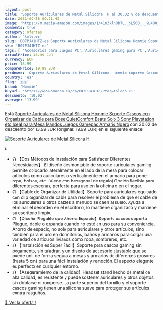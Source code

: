 ```yaml
---
layout: post
title: 'Soporte Auriculares de Metal Silicona  H al 30.02 % de descuento'
date: 2021-06-28 06:31:45
image: 'https://m.media-amazon.com/images/I/41n3kln8b7L._SL500_._SL400_.jpg'
comments: true
category: ofertas
author: 'tole.es'
slug: 'B07PJ41HTZ-es Soporte Auriculares de Metal Silicona Hommie Soporte...'
sku: 'B07PJ41HTZ-es'
tags: [ 'Accesorios para Juegos PC','Auriculares gaming para PC','Auriculares y accesorios','Electrónica','Juegos y Accesorios para PC','Videojuegos','hommie','playstation', ]
actualPrice: 13.99 EUR
currency: EUR
price: 13.99
comparePrice: 19.99 EUR
prodname: 'Soporte Auriculares de Metal Silicona  Hommie Soporte Cascos con Organizar de Cable para Bose QuietComfort Beats Solo 3  Sony Playstation etc  Ideal para Mesa  Mandos Juegos  Gamepad  Armario  Ngero'
country: 'es'
flag: '🇪🇸'
brand: 'Hommie'
buyurl: 'https://www.amazon.es/dp/B07PJ41HTZ/?tag=tolees-21'
descuento: '30.02'
average: '13.99'
---
```


Está [Soporte Auriculares de Metal Silicona  Hommie Soporte Cascos con Organizar de Cable para Bose QuietComfort Beats Solo 3  Sony Playstation etc  Ideal para Mesa  Mandos Juegos  Gamepad  Armario  Ngero](https://www.amazon.es/dp/B07PJ41HTZ/?tag=tolees-21) con 30.02 de descuento por 13.99 EUR (original: 19.99 EUR) en el siguiente enlace!

[![Soporte Auriculares de Metal Silicona  H](https://m.media-amazon.com/images/I/41n3kln8b7L._SL500_._SL400_.jpg)](https://www.amazon.es/dp/B07PJ41HTZ/?tag=tolees-21)

ℹ️:

- ☊ 【Dos Métodos de Instalación para Satisfacer Diferentes Necesidades】 El diseño desmontable de soporte auriculares gaming permite colocarlo lateralmente en el lado de la mesa para colocar artículos como auriculares o verticalmente en el armario para poner ropa, bolsos, etc. (Viene con hexagonal de regalo) Opción flexible para diferentes escenas, perfecta para uso en la oficina o en el hogar.
- ☊ 【Cable de Organizar de Utilidad】Soporte para auriculares equipado con clip organizar de cable para resolver el problema de que el cable de los auriculares u otros cables a menudo se caen al suelo. Ayuda a eliminar el desorden en el escritorio, lo mantiene organizado y mantiene su escritorio limpio.
- ☊ 【Diseño Plegable que Ahorra Espacio】Soporte cascos soporta Pliegue, doble o expanda cuando no esté en uso para su conveniencia. Ahorro de espacio, no solo para auriculares y otros artículos, sino también para el uso en dormitorios, baños y armarios para colgar una variedad de artículos livianos como ropa, sombreros, etc.
- ☊ 【Instalación es Super Fácil】Soporte para cascos gaming sin pegamento, sin taladrar, y un diseño de accesorio ajustable que se puede unir de forma segura a mesas y armarios de diferentes grosores (hasta 5 cm) para una fácil instalación y remoción. El aspecto elegante es perfecto en cualquier entorno.
- ☊ 【Aseguramiento de la calidad】Headset stand hecho de metal de alta calidad, es resistente y puede sostener auriculares y otros objetos ​​sin doblarse ni romperse. La parte superior del tornillo y el soporte cascos gaming tienen una silicona suave para proteger sus artículos contra rasguños.

[🛒 Ver la oferta!!](https://www.amazon.es/dp/B07PJ41HTZ/?tag=tolees-21)
